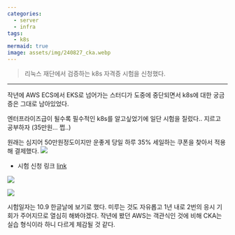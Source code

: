 ```yaml
---
categories:
  - server
  - infra
tags:
  - k8s
mermaid: true
image: assets/img/240827_cka.webp
---
```

>리눅스 재단에서 검증하는 k8s 자격증 시험을 신청했다. 
---

작년에 AWS ECS에서 EKS로 넘어가는 스터디가 도중에 중단되면서 k8s에 대한 궁금증은 그대로 남아있었다.

엔터프라이즈급이 될수록 필수적인 k8s를 알고싶었기에 일단 시험을 질렀다.. 지르고 공부하자 (35만원... 쩝..)

원래는 심지어 50만원정도이지만 운좋게 당일 하루 35% 세일하는 쿠폰을 찾아서 적용해 결제했다.
![](https://i.imgur.com/DdjeuH5.png)
- 시험 신청 링크 [link](https://training.linuxfoundation.org/certification/certified-kubernetes-administrator-cka/)

![](https://i.imgur.com/4PlXhma.png)


![](https://i.imgur.com/NPagbVu.png)

시험일자는 10.9 한글날에 보기로 했다. 미루는 것도 자유롭고 1년 내로 2번의 응시 기회가 주어지므로 열심히 해봐야겠다. 작년에 봤던 AWS는 객관식인 것에 비해 CKA는 실습 형식이라 하니 다르게 체감될 것 같다.